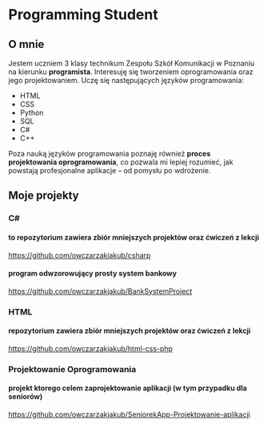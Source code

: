 # Programming Student

## O mnie

Jestem uczniem 3 klasy technikum Zespołu Szkół Komunikacji w Poznaniu na kierunku **programista**. Interesuję się tworzeniem oprogramowania oraz jego projektowaniem. Uczę się następujących języków programowania:

- HTML
- CSS
- Python
- SQL
- C#
- C++

Poza nauką języków programowania poznaję również **proces projektowania oprogramowania**, co pozwala mi lepiej rozumieć, jak powstają profesjonalne aplikacje – od pomysłu po wdrożenie.

## Moje projekty

### C#

#### to repozytorium zawiera zbiór mniejszych projektów oraz ćwiczeń z lekcji
https://github.com/owczarzakjakub/csharp 


#### program odwzorowujący prosty system bankowy
https://github.com/owczarzakjakub/BankSystemProject



### HTML

#### repozytorium zawiera zbiór mniejszych projektów oraz ćwiczeń z lekcji
https://github.com/owczarzakjakub/html-css-php



### Projektowanie Oprogramowania

#### projekt ktorego celem zaprojektowanie aplikacji (w tym przypadku dla seniorów)
https://github.com/owczarzakjakub/SeniorekApp-Projektowanie-aplikacji
